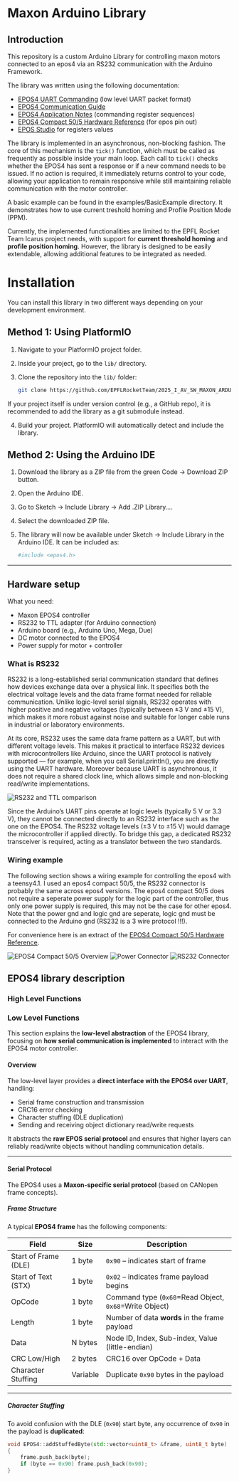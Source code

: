 # Maxon Arduino Library

## Introduction

This repository is a custom Arduino Library for controlling maxon motors connected to an epos4 via an RS232 communication with the Arduino Framework. 

The library was written using the following documentation:
- [EPOS4 UART Commanding](https://support.maxongroup.com/hc/fr/article_attachments/360018969133) (low level UART packet format)
- [EPOS4 Communication Guide](https://www.maxongroup.com/medias/sys_master/root/8834324922398/EPOS4-Communication-Guide-En.pdf)
- [EPOS4 Application Notes](https://www.maxongroup.com/medias/sys_master/root/8837359304734/EPOS4-Application-Notes-Collection-En.pdf) (commanding register sequences)
- [EPOS4 Compact 50/5 Hardware Reference](https://www.maxongroup.net.au/medias/sys_master/8828280078366.pdf) (for epos pin out)
- [EPOS Studio](https://www.maxongroup.com/fr-ch/entrainements-et-systemes/commandes/commandes-de-positionnement) for registers values

The library is implemented in an asynchronous, non-blocking fashion. The core of this mechanism is the `tick()` function, which must be called as frequently as possible inside your main loop. Each call to `tick()` checks whether the EPOS4 has sent a response or if a new command needs to be issued. If no action is required, it immediately returns control to your code, allowing your application to remain responsive while still maintaining reliable communication with the motor controller.

A basic example can be found in the examples/BasicExample directory. It demonstrates how to use current treshold homing and Profile Position Mode (PPM).

Currently, the implemented functionalities are limited to the EPFL Rocket Team Icarus project needs, with support for **current threshold homing** and **profile position homing**. However, the library is designed to be easily extendable, allowing additional features to be integrated as needed.

# Installation

You can install this library in two different ways depending on your development environment.

## Method 1: Using PlatformIO

1. Navigate to your PlatformIO project folder.  
2. Inside your project, go to the `lib/` directory.  
3. Clone the repository into the `lib/` folder:

   ```bash
   git clone https://github.com/EPFLRocketTeam/2025_I_AV_SW_MAXON_ARDUINO.git

If your project itself is under version control (e.g., a GitHub repo), it is recommended to add the library as a git submodule instead.

4. Build your project. PlatformIO will automatically detect and include the library.

## Method 2: Using the Arduino IDE

1. Download the library as a ZIP file from the green Code → Download ZIP button.
2. Open the Arduino IDE.
3. Go to Sketch → Include Library → Add .ZIP Library….
4. Select the downloaded ZIP file.
5. The library will now be available under Sketch → Include Library in the Arduino IDE. It can be included as:

   ```bash
   #include <epos4.h>

---

## Hardware setup
What you need:
- Maxon EPOS4 controller
- RS232 to TTL adapter (for Arduino connection)
- Arduino board (e.g., Arduino Uno, Mega, Due)
- DC motor connected to the EPOS4
- Power supply for motor + controller

### What is RS232
RS232 is a long-established serial communication standard that defines how devices exchange data over a physical link. It specifies both the electrical voltage levels and the data frame format needed for reliable communication. Unlike logic-level serial signals, RS232 operates with higher positive and negative voltages (typically between ±3 V and ±15 V), which makes it more robust against noise and suitable for longer cable runs in industrial or laboratory environments.

At its core, RS232 uses the same data frame pattern as a UART, but with different voltage levels. This makes it practical to interface RS232 devices with microcontrollers like Arduino, since the UART protocol is natively supported — for example, when you call Serial.println(), you are directly using the UART hardware. Moreover because UART is asynchronous, it does not require a shared clock line, which allows simple and non-blocking read/write implementations.

![RS232 and TTL comparison](images/RS232_TTL.png)

Since the Arduino’s UART pins operate at logic levels (typically 5 V or 3.3 V), they cannot be connected directly to an RS232 interface such as the one on the EPOS4. The RS232 voltage levels (±3 V to ±15 V) would damage the microcontroller if applied directly. To bridge this gap, a dedicated RS232 transceiver is required, acting as a translator between the two standards.

### Wiring example
The following section shows a wiring example for controlling the epos4 with a teensy4.1. I used an epos4 compact 50/5, the RS232 connector is probably the same across epos4 versions. The epos4 compact 50/5 does not require a seperate power supply for the logic part of the controller, thus only one power supply is required, this may not be the case for other epos4.
Note that the power gnd and logic gnd are seperate, logic gnd must be connected to the Arduino gnd (RS232 is a 3 wire protocol !!!).

For convenience here is an extract of the [EPOS4 Compact 50/5 Hardware Reference](https://www.maxongroup.net.au/medias/sys_master/8828280078366.pdf).

![EPOS4 Compact 50/5 Overview](images/connectors_overview.png)
![Power Connector](images/power_connector.png)
![RS232 Connector](images/RS232_connector.png)

## EPOS4 library description

### High Level Functions
### Low Level Functions

This section explains the **low-level abstraction** of the EPOS4 library, focusing on **how serial communication is implemented** to interact with the EPOS4 motor controller.

#### Overview

The low-level layer provides a **direct interface with the EPOS4 over UART**, handling:

- Serial frame construction and transmission
- CRC16 error checking
- Character stuffing (DLE duplication)
- Sending and receiving object dictionary read/write requests

It abstracts the **raw EPOS serial protocol** and ensures that higher layers can reliably read/write objects without handling communication details.

---

#### Serial Protocol

The EPOS4 uses a **Maxon-specific serial protocol** (based on CANopen frame concepts).  

##### Frame Structure

A typical **EPOS4 frame** has the following components:

| Field                 | Size           | Description |
|-----------------------|----------------|-------------|
| Start of Frame (DLE)  | 1 byte         | `0x90` – indicates start of frame |
| Start of Text (STX)   | 1 byte         | `0x02` – indicates frame payload begins |
| OpCode                 | 1 byte         | Command type (`0x60`=Read Object, `0x68`=Write Object) |
| Length                | 1 byte         | Number of data **words** in the frame payload |
| Data                  | N bytes        | Node ID, Index, Sub-index, Value (little-endian) |
| CRC Low/High          | 2 bytes        | CRC16 over OpCode + Data |
| Character Stuffing     | Variable       | Duplicate `0x90` bytes in the payload |

---

##### Character Stuffing

To avoid confusion with the DLE (`0x90`) start byte, any occurrence of `0x90` in the payload is **duplicated**:

```cpp
void EPOS4::addStuffedByte(std::vector<uint8_t> &frame, uint8_t byte) 
{
    frame.push_back(byte);
    if (byte == 0x90) frame.push_back(0x90);
}

